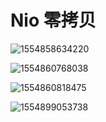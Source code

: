 # Nio 零拷贝





![1554858634220](C:\Users\HP\AppData\Roaming\Typora\typora-user-images\1554858634220.png)

![1554860768038](C:\Users\HP\AppData\Roaming\Typora\typora-user-images\1554860768038.png)

![1554860818475](C:\Users\HP\AppData\Roaming\Typora\typora-user-images\1554860818475.png)

![1554899053738](C:\Users\HP\AppData\Roaming\Typora\typora-user-images\1554899053738.png)